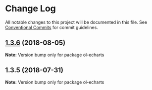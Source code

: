# Change Log

All notable changes to this project will be documented in this file.
See [Conventional Commits](https://conventionalcommits.org) for commit guidelines.

<a name="1.3.6"></a>
## [1.3.6](https://github.com/sakitam-fdd/ol3Echarts/compare/ol-echarts@1.3.5...ol-echarts@1.3.6) (2018-08-05)




**Note:** Version bump only for package ol-echarts

<a name="1.3.5"></a>
## 1.3.5 (2018-07-31)




**Note:** Version bump only for package ol-echarts
